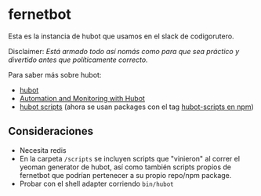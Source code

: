 # fernetbot

Esta es la instancia de hubot que usamos en el slack de codigorutero.

Disclaimer: _Está armado todo así nomás como para que sea práctico y divertido antes que políticamente correcto._

Para saber más sobre hubot:  
  * [hubot](https://hubot.github.com/)
  * [Automation and Monitoring with Hubot](https://leanpub.com/automation-and-monitoring-with-hubot/read)
  * [hubot scripts](https://github.com/github/hubot-scripts) (ahora se usan packages con el tag [hubot-scripts en npm](https://www.npmjs.com/browse/keyword/hubot-scripts))


## Consideraciones
  * Necesita redis
  * En la carpeta `/scripts` se incluyen scripts que "vinieron" al correr el yeoman generator de hubot, así como también scripts propios de fernetbot que podrían pertenecer a su propio repo/npm package.
  * Probar con el shell adapter corriendo `bin/hubot`
